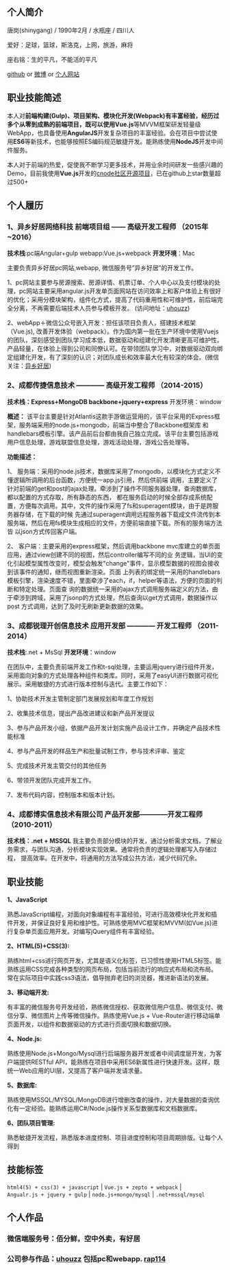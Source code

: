 ## 个人简介
唐岗(shinygang) / 1990年2月 / 水瓶座 / 四川人 

爱好：足球，篮球，斯洛克，上网，旅游，麻将 

座右铭：生的平凡，不能活的平凡 

[github](https://github.com/shinygang)  or  [微博](http://weibo.com/5taowu)  or [个人网站](http://www.shinygang.cn)

## 职业技能简述
本人对**前端构建(Gulp)、项目架构、模块化开发(Webpack)**有丰富经验，经历过多个从零到成熟的前端项目，既可以使用**Vue.js**等MVVM框架研发轻量级WebApp，也具备使用**AngularJS**开发复杂项目的丰富经验。会在项目中尝试使用**ES6**等新技术，也能够按照ES编码规范敏捷开发。能熟练使用**NodeJS**开发中间件服务。

本人对于前端的热爱，促使我不断学习更多技术，并用业余时间研发一些感兴趣的Demo，目前我使用**Vue.js**开发的[cnode社区开源项目](https://github.com/shinygang/Vue-cnodejs)，已在github上star数量超过500+

## 个人履历
### 1、异乡好居网络科技 前端项目组 —— 高级开发工程师  （2015年~2016）
**技术栈**:pc端Angular+gulp webapp:Vue.js+webpack    **开发环境**：Mac

主要负责异乡好居pc网站,webapp, 微信服务号”异乡好居”的开发工作。

1、pc网站主要参与房源搜索、房源详情、机票订单、个人中心以及支付模块的处理，pc网站主要采用angular.js开发单页面网站在访问效率上和客户体验上有很好的优化；采用分模块架构，组件化方式，提高了代码重用性和可维护性，前后端完全分离，不再需要后端技术人员参与模板开发。 (访问地址：[uhouzz](www.uhouzz.com))

2、webApp＋微信公众号嵌入开发：担任该项目负责人，搭建技术框架（Vue.js), 改善开发体验（webpack）。作为国内第一批在生产环境中使用Vuejs的团队，深刻感受到团队学习成本低，数据驱动和组建化开发清晰更高可维护性。产品轻量，在体验上得到公司和同僚认可。在带领团队学习中，对数据驱动双向绑定组建化开发，有了深刻的认识；对团队成长和效率最大化有较深的体会。(微信关注：[异乡好居](www.uhouzz.com))

### 2、成都传捷信息技术  ———— 高级开发工程师 （2014-2015）
**技术栈：Express+MongoDB  backbone+jquery+express**
开发环境：window

**概述：**
该平台主要是针对Atlantis这款手游做运营用的，该平台采用的Express框架，服务端采用的node.js+mongodb，前端当中整合了Backbone框架库
和handlebars模板引擎。该产品前后台都由我自己独立完成。该平台主要包括游戏用户信息处理，游戏联盟信息处理，游戏活动处理，游戏公告处理等。

**功能描述：** 

1、 服务端：采用的node.js技术，数据库采用了mongodb，以模块化方式定义不懂逻辑所调用的后台函数，方便统一app.js引用，然后供前端
调用，主要定义了针对前端的get和post的ajax处理。牵涉到了操作不同服务器处理，查询数据库，都以配置的方式存取，所有静态的东西，
都在服务启动的时候全部存成系统配置，方便每次调用。其中，文件的操作采用了fs和superagent模块，由于是跨服务器存储，在下载的时候
先通过superagent调用远程服务器下载成文件流传到本服务端，然后在用fs模块生成相应的文件，方便前端直接下载。所有的服务端方法皆
以json方式传回客户端。 

2、 客户端：主要采用的express框架，然后调用backbone mvc库建立的单页面应用，通过view创建不同的视图，然后controller编写不同的业
务逻辑，当UI的变化引起模型属性改变时，模型会触发"change"事件，显示模型数据的视图会接收到该事件的通知，继而视图重新渲染。页面
上列表的绑定统一采用的handlebars模板引擎，渲染速度不错，里面牵涉了each，if，helper等语法，方便的页面的判断和特定处理。页面查
询的数据统一采用的ajax方式调用服务端定义的方法，由于牵涉到跨域，采用了jsonp的方式处理，然后查询以get方式调用，数据操作以post
方式调用，达到了及时无刷新更新数据的效果。

### 3、成都锐理开创信息技术  应用开发部 ———— 开发工程师  （2011-2014）
**技术栈**:.net + MsSql  **开发环境**：window

在团队中，主要负责前端开发工作和t-sql处理，主要运用jquery进行组件开发，采用面向对象的方式处理各种组件和类库。同时，采用了easyUI进行数据可视化展示。采用敏捷的方式进行版本控制与迭代。主要工作如下：

1、协助技术开发主管制定部门发展规划和年度工作规划 

2、收集技术信息，提出产品改进建议和新产品开发提议 

3、参与产品开发小组，依据产品开发计划实施产品设计工作，并确定产品技术性能标准 

4、参与产品开发的样品生产和批量试制工作，参与技术评审、鉴定 

5、完成技术开发主管交付的其他任务 

6、带领开发团队完成开发工作。 

7、发布代码内容，控制版本和版本计划。

### 4、成都博实信息技术有限公司  产品开发部————开发工程师 （2010-2011）
**技术栈：.net + MSSQL**
我主要负责部分模块的开发，通过分析需求文档，了解业务需求，与团队沟通，分析模块实现效果。通常将负责的逻辑处理都写入存储过程，
提高效率。在开发中，将通用的方法写成公共方法，减少代码冗余。


## 职业技能
**1、JavaScript**

熟悉JavaScript编程，对面向对象编程有丰富经验，可进行高效模块化开发和插件开发，并保证良好复用和维护性。可熟练使用MVC框架和MVVM(如Vue.js)进行复杂单页面应用开发。对编写jQuery组件有丰富经验。

**2、HTML(5)+CSS(3):** 

熟练html+css进行网页开发，尤其是语义化标签，已习惯性使用HTML5标签。能熟练运用CSS完成各种类型的网页布局，包括当前流行的响应式布局和流布局。常在实际项目中实践css3语法，倡导抛弃老旧的浏览器，推进新语法的发展。

**3、移动端开发:**

有丰富的微信服务号开发经验，熟练微信授权、获取微信用户信息、微信支付、微信分享、微信图片上传等微信操作。熟练使用Vue.js + Vue-Router进行移动端单页面开发，以组件和数据驱动的方式进行页面切换和数据切换。

**4、Node.js:**

熟练使用Node.js+Mongo/Mysql进行后端服务器开发或者中间调度层开发，为客户端提供RESTful API，能熟练在项目中采用ES6新属性进行快速开发。这样，既统一Web应用的UI层，又提高了客户端并发请求量。

**5、数据库:**

熟练使用MSSQL/MYSQL/MongoDB进行增删改查的操作，对大量数据的查询优化有一定经验。能熟练运用C#/Node.js操作关系型数据库和文档数据库。

**6、团队项目管理:**

熟悉敏捷开发流程，熟悉版本进度控制、项目进度控制和项目周期排版。让每个人得到

## 技能标签
`html4(5) + css(3) + javascript` |  `Vue.js + zepto + webpack`  |  
`Angualr.js + jquery + gulp` |    `node.js+mongo/mysql`  |  `.net+mssql/mysql`

## 个人作品
### 微信端服务号：佰分鲜，空中外卖，有好居
### 公司参与作品：[uhouzz](http://www.uhouzz.com) 包括pc和webapp.  [rap114](http://www.rap114.com)



    
